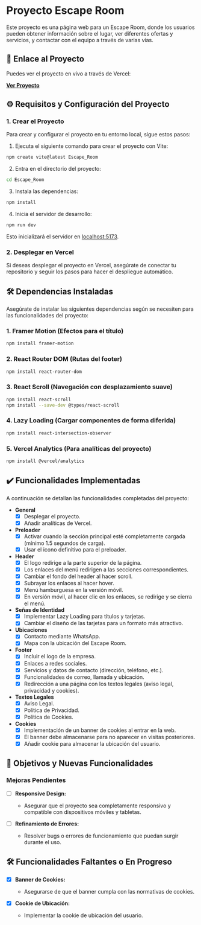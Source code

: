 
# Proyecto Escape Room

Este proyecto es una página web para un Escape Room, donde los usuarios pueden obtener información sobre el lugar, ver diferentes ofertas y servicios, y contactar con el equipo a través de varias vías.

## 🚀 Enlace al Proyecto

Puedes ver el proyecto en vivo a través de Vercel:

[**Ver Proyecto**](https://proyecto-escape-room.vercel.app/)

## ⚙️ Requisitos y Configuración del Proyecto

### 1. **Crear el Proyecto**

Para crear y configurar el proyecto en tu entorno local, sigue estos pasos:

1. Ejecuta el siguiente comando para crear el proyecto con Vite:

```bash
npm create vite@latest Escape_Room
```

2. Entra en el directorio del proyecto:

```bash
cd Escape_Room
```

3. Instala las dependencias:

```bash
npm install
```

4. Inicia el servidor de desarrollo:

```bash
npm run dev
```

Esto inicializará el servidor en [localhost:5173](http://localhost:5173).

### 2. **Desplegar en Vercel**

Si deseas desplegar el proyecto en Vercel, asegúrate de conectar tu repositorio y seguir los pasos para hacer el despliegue automático.

## 🛠️ Dependencias Instaladas

Asegúrate de instalar las siguientes dependencias según se necesiten para las funcionalidades del proyecto:

### 1. **Framer Motion** (Efectos para el título)

```bash
npm install framer-motion
```

### 2. **React Router DOM** (Rutas del footer)

```bash
npm install react-router-dom
```

### 3. **React Scroll** (Navegación con desplazamiento suave)

```bash
npm install react-scroll
npm install --save-dev @types/react-scroll
```

### 4. **Lazy Loading** (Cargar componentes de forma diferida)

```bash
npm install react-intersection-observer
```

### 5. **Vercel Analytics** (Para analíticas del proyecto)

```bash
npm install @vercel/analytics
```

## ✔️ Funcionalidades Implementadas

A continuación se detallan las funcionalidades completadas del proyecto:

- **General**
  - [x] Desplegar el proyecto.
  - [x] Añadir analíticas de Vercel.

- **Preloader**
  - [x] Activar cuando la sección principal esté completamente cargada (mínimo 1.5 segundos de carga).
  - [x] Usar el icono definitivo para el preloader.

- **Header**
  - [x] El logo redirige a la parte superior de la página.
  - [x] Los enlaces del menú redirigen a las secciones correspondientes.
  - [x] Cambiar el fondo del header al hacer scroll.
  - [x] Subrayar los enlaces al hacer hover.
  - [x] Menú hamburguesa en la versión móvil.
  - [x] En versión móvil, al hacer clic en los enlaces, se redirige y se cierra el menú.

- **Señas de Identidad**
  - [x] Implementar Lazy Loading para títulos y tarjetas.
  - [x] Cambiar el diseño de las tarjetas para un formato más atractivo.

- **Ubicaciones**
  - [x] Contacto mediante WhatsApp.
  - [x] Mapa con la ubicación del Escape Room.

- **Footer**
  - [x] Incluir el logo de la empresa.
  - [x] Enlaces a redes sociales.
  - [x] Servicios y datos de contacto (dirección, teléfono, etc.).
  - [x] Funcionalidades de correo, llamada y ubicación.
  - [x] Redirección a una página con los textos legales (aviso legal, privacidad y cookies).

- **Textos Legales**
  - [x] Aviso Legal.
  - [x] Política de Privacidad.
  - [x] Política de Cookies.

- **Cookies**
  - [x] Implementación de un banner de cookies al entrar en la web.
  - [x] El banner debe almacenarse para no aparecer en visitas posteriores.
  - [x] Añadir cookie para almacenar la ubicación del usuario.

## 📝 Objetivos y Nuevas Funcionalidades

###  **Mejoras Pendientes**
- [ ] **Responsive Design:**
  - Asegurar que el proyecto sea completamente responsivo y compatible con dispositivos móviles y tabletas.
  
- [ ] **Refinamiento de Errores:**
  - Resolver bugs o errores de funcionamiento que puedan surgir durante el uso.

## 🛠️ Funcionalidades Faltantes o En Progreso
- [x] **Banner de Cookies:**
  - Asegurarse de que el banner cumpla con las normativas de cookies.
  
- [x] **Cookie de Ubicación:**
  - Implementar la cookie de ubicación del usuario.

